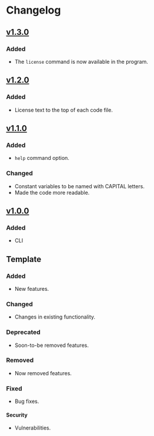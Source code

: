 # Changelog

## [v1.3.0](https://github.com/willtheorangeguy/PyWorkout/releases/tag/v1.3.0)

### Added

- The `license` command is now available in the program.

## [v1.2.0](https://github.com/willtheorangeguy/PyWorkout/releases/tag/v1.2.0)

### Added

- License text to the top of each code file.

## [v1.1.0](https://github.com/willtheorangeguy/PyWorkout/releases/tag/v1.1.0)

### Added

- `help` command option.

### Changed

- Constant variables to be named with CAPITAL letters.
- Made the code more readable.

## [v1.0.0](https://github.com/willtheorangeguy/PyWorkout/releases/tag/v1.0.0)

### Added

- CLI

## Template

### Added

- New features.

### Changed

- Changes in existing functionality.

### Deprecated

- Soon-to-be removed features.

### Removed

- Now removed features.

### Fixed

- Bug fixes.

#### Security

- Vulnerabilities.
